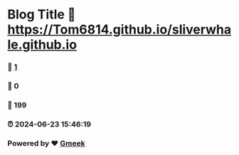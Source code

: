 # Blog Title :link: https://Tom6814.github.io/sliverwhale.github.io 
### :page_facing_up: [1](https://Tom6814.github.io/sliverwhale.github.io/tag.html) 
### :speech_balloon: 0 
### :hibiscus: 199 
### :alarm_clock: 2024-06-23 15:46:19 
### Powered by :heart: [Gmeek](https://github.com/Meekdai/Gmeek)
